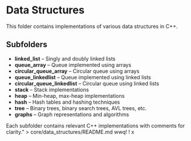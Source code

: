 # Data Structures

This folder contains implementations of various data structures in C++.

## Subfolders

- **linked_list** – Singly and doubly linked lists  
- **queue_array** – Queue implemented using arrays  
- **circular_queue_array** – Circular queue using arrays  
- **queue_linkedlist** – Queue implemented using linked lists  
- **circular_queue_linkedlist** – Circular queue using linked lists  
- **stack** – Stack implementations  
- **heap** – Min-heap, max-heap implementations  
- **hash** – Hash tables and hashing techniques  
- **tree** – Binary trees, binary search trees, AVL trees, etc.  
- **graphs** – Graph representations and algorithms  

Each subfolder contains relevant C++ implementations with comments for clarity." > core/data_structures/README.md
wwq!
!
x

